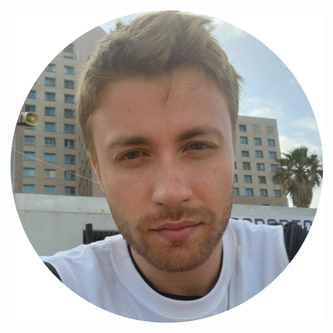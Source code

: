 <img src="https://github.com/vovasazonov/portfolio/blob/master/assets/img/profile.png" alt="Girl in a jacket" width="500" height="500">
